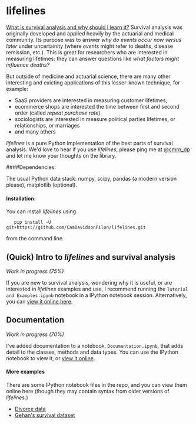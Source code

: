 lifelines
=======
 
[What is survival analysis and why should I learn it?](http://nbviewer.ipython.org/urls/raw.github.com/CamDavidsonPilon/lifelines/master/Tutorial%20and%20Examples.ipynb) Survival analysis was originally developed and applied heavily by the actuarial and medical community. Its purpose was to answer *why do events occur now versus later* under uncertainity (where *events* might refer to deaths, disease remission, etc.). This is great for researchers who are interested in measuring lifetimes: they can answer questions like *what factors might influence deaths?*

But outside of medicine and actuarial science, there are many other interesting and exicting applications of this 
lesser-known technique, for example:
- SaaS providers are interested in measuring customer lifetimes; 
- ecommerce shops are interested the time between first and second order (called *repeat purchase rate*).
- sociologists are interested in measure political parties lifetimes, or relationships, or marriages
- and many others 

*lifelines* is a pure Python implementation of the best parts of survival analysis. We'd love to hear if you use *lifelines*, please ping me at [@cmrn_dp](https://twitter.com/Cmrn_DP) and let me know your 
thoughts on the library. 

####Dependencies:

The usual Python data stack: numpy, scipy, pandas (a modern version please), matplotlib (optional).

#### Installation:

You can install *lifelines* using 

       pip install -U git+https://github.com/CamDavidsonPilon/lifelines.git

from the command line. 


## (Quick) Intro to *lifelines* and survival analysis

*Work in progress (75%)*

If you are new to survival analysis, wondering why it is useful, or are interested in *lifelines* examples and use,
I recommend running the `Tutorial and Examples.ipynb` notebook in a IPython notebook session. Alternatively, you can [view it online here](http://nbviewer.ipython.org/urls/raw.github.com/CamDavidsonPilon/lifelines/master/Tutorial%20and%20Examples.ipynb).


## Documentation

*Work in progress (70%)*

I've added documentation to a notebook, `Documentation.ipynb`, that adds detail to 
the classes, methods and data types. You can use the IPython notebook to view it, or [view it online](http://nbviewer.ipython.org/urls/raw.github.com/CamDavidsonPilon/lifelines/master/Documentation.ipynb).

#### More examples

There are some IPython notebook files in the repo, and you can view them online here (though they may 
contain syntax from older versions of *lifelines*.)

- [Divorce data](http://nbviewer.ipython.org/urls/raw.github.com/CamDavidsonPilon/lifelines/master/datasets/Divorces%2520Rates.ipynb)
- [Gehan's survival dataset](http://nbviewer.ipython.org/urls/raw.github.com/CamDavidsonPilon/lifelines/master/datasets/The%2520Gehan%2520Survival%2520Data.ipynb)





